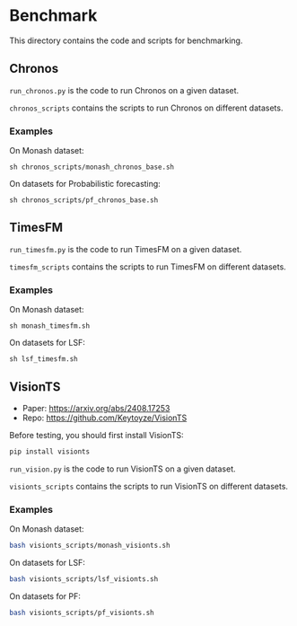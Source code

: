 # Benchmark
This directory contains the code and scripts for benchmarking. 


## Chronos
`run_chronos.py` is the code to run Chronos on a given dataset. 

`chronos_scripts` contains the scripts to run Chronos on different datasets.

### Examples
On Monash dataset:
```
sh chronos_scripts/monash_chronos_base.sh
```

On datasets for Probabilistic forecasting:
```
sh chronos_scripts/pf_chronos_base.sh
```


## TimesFM
`run_timesfm.py` is the code to run TimesFM on a given dataset.

`timesfm_scripts` contains the scripts to run TimesFM on different datasets.

### Examples
On Monash dataset:
```
sh monash_timesfm.sh 
```

On datasets for LSF: 
```
sh lsf_timesfm.sh
```


## VisionTS

- Paper: https://arxiv.org/abs/2408.17253
- Repo: https://github.com/Keytoyze/VisionTS

Before testing, you should first install VisionTS:

```bash
pip install visionts
```

`run_vision.py` is the code to run VisionTS on a given dataset.

`visionts_scripts` contains the scripts to run VisionTS on different datasets.

### Examples
On Monash dataset:
```bash
bash visionts_scripts/monash_visionts.sh 
```

On datasets for LSF: 
```bash
bash visionts_scripts/lsf_visionts.sh
```

On datasets for PF: 
```bash
bash visionts_scripts/pf_visionts.sh
```